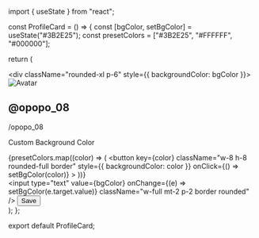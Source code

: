 import { useState } from "react";

const ProfileCard = () => {
  const [bgColor, setBgColor] = useState("#3B2E25");
  const presetColors = ["#3B2E25", "#FFFFFF", "#000000"];

  return (
    <div className="flex justify-center items-center h-screen bg-gray-100">
      <div className="p-6 rounded-xl shadow-lg w-96 bg-white">
        <div className="rounded-xl p-6" style={{ backgroundColor: bgColor }}>
          <div className="flex flex-col items-center">
            <img
              src="https://via.placeholder.com/80"
              alt="Avatar"
              className="w-20 h-20 rounded-full mb-2"
            />
            <h2 className="text-white font-bold text-lg">@opopo_08</h2>
            <p className="text-white opacity-70">/opopo_08</p>
          </div>
        </div>
        <div className="mt-4">
          <p className="font-semibold">Custom Background Color</p>
          <div className="flex gap-2 mt-2">
            {presetColors.map((color) => (
              <button
                key={color}
                className="w-8 h-8 rounded-full border"
                style={{ backgroundColor: color }}
                onClick={() => setBgColor(color)}
              ></button>
            ))}
          </div>
          <input
            type="text"
            value={bgColor}
            onChange={(e) => setBgColor(e.target.value)}
            className="w-full mt-2 p-2 border rounded"
          />
          <button className="w-full mt-4 bg-green-600 text-white py-2 rounded-lg hover:bg-green-700">
            Save
          </button>
        </div>
      </div>
    </div>
  );
};

export default ProfileCard;